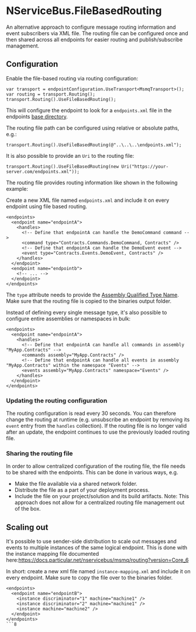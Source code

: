 # NServiceBus.FileBasedRouting
An alternative approach to configure message routing information and event subscribers via XML file. The routing file can be configured once and then shared across all endpoints for easier routing and publish/subscribe management.


## Configuration

Enable the file-based routing via routing configuration:

```
var transport = endpointConfiguration.UseTransport<MsmqTransport>();
var routing = transport.Routing();
transport.Routing().UseFileBasedRouting();
```

This will configure the endpoint to look for a `endpoints.xml` file in the endpoints [base directory](https://msdn.microsoft.com/en-us/library/system.appdomain.basedirectory(v=vs.110).aspx).

The routing file path can be configured using relative or absolute paths, e.g.:

```
transport.Routing().UseFileBasedRouting(@"..\..\..\endpoints.xml");
```

It is also possible to provide an `Uri` to the routing file:

```
transport.Routing().UseFileBasedRouting(new Uri("https://your-server.com/endpoints.xml"));
```
    
The routing file provides routing information like shown in the following example:
    
Create a new XML file named `endpoints.xml` and include it on every endpoint using file based routing. 

```
<endpoints>
  <endpoint name="endpointA">
    <handles>
      <!-- Define that endpointA can handle the DemoCommand command -->
      <command type="Contracts.Commands.DemoCommand, Contracts" />
      <!-- Define that endpointA can handle the DemoEvent event -->
      <event type="Contracts.Events.DemoEvent, Contracts" />
    </handles>
  </endpoint>
  <endpoint name="endpointb">
    <!-- ... -->
  </endpoint>
</endpoints>
```

The `type` attribute needs to provide the [Assembly Qualified Type Name](https://msdn.microsoft.com/en-us/library/system.type.assemblyqualifiedname(v=vs.110).aspx).
Make sure that the routing file is copied to the binaries output folder.

Instead of defining every single message type, it's also possible to configure entire assemblies or namespaces in bulk:

```
<endpoints>
  <endpoint name="endpointA">
    <handles>
      <!-- Define that endpointA can handle all commands in assembly "MyApp.Contracts" -->
      <commands assembly="MyApp.Contracts" />
      <!-- Define that endpointA can handle all events in assembly "MyApp.Contracts" within the namespace "Events" -->
      <events assembly="MyApp.Contracts" namespace="Events" />
    </handles>
  </endpoint>
</endpoints>
```


### Updating the routing configuration

The routing configuration is read every 30 seconds. You can therefore change the routing at runtime (e.g. unsubscribe an endpoint by removing its `event` entry from the `handles` collection). If the routing file is no longer valid after an update, the endpoint continues to use the previously loaded routing file.


### Sharing the routing file

In order to allow centralized configuration of the routing file, the file needs to be shared with the endpoints. This can be done in various ways, e.g.
* Make the file available via a shared network folder.
* Distribute the file as a part of your deployment process.
* Include the file on your project/solution and its build artifacts. Note: This approach does not allow for a centralized routing file management out of the box.


## Scaling out

It's possible to use sender-side distribution to scale out messages and events to multiple instances of the same logical endpoint. This is done with the instance mapping file documented here:https://docs.particular.net/nservicebus/msmq/routing?version=Core_6

In short: create a new xml file named `instance-mapping.xml` and include it on every endpoint. Make sure to copy the file over to the binaries folder.

```
<endpoints>
  <endpoint name="endpointB">
    <instance discriminator="1" machine="machine1" />
    <instance discriminator="2" machine="machine1" />
    <instance machine="machine2" />
  </endpoint>
</endpoints>
```8

